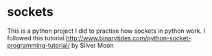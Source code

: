 sockets
=======

This is a python project I did to practise how sockets in python work. I followed this tutorial http://www.binarytides.com/python-socket-programming-tutorial/ by Silver Moon
